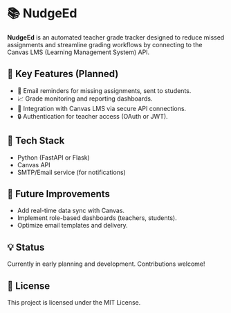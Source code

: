 
# 📚 **NudgeEd**

**NudgeEd** is an automated teacher grade tracker designed to reduce missed assignments and streamline grading workflows by connecting to the Canvas LMS (Learning Management System) API.

## 🌟 Key Features (Planned)

* 📧 Email reminders for missing assignments, sent to students.
* 📈 Grade monitoring and reporting dashboards.
* 🔗 Integration with Canvas LMS via secure API connections.
* 🔒 Authentication for teacher access (OAuth or JWT).

## 🔧 Tech Stack

* Python (FastAPI or Flask)
* Canvas API
* SMTP/Email service (for notifications)

## 🚀 Future Improvements

* Add real-time data sync with Canvas.
* Implement role-based dashboards (teachers, students).
* Optimize email templates and delivery.

## 💡 Status

Currently in early planning and development. Contributions welcome!

## 📄 License

This project is licensed under the MIT License.
